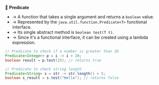 🤔 **Predicate**
- → A function that takes a single argument and returns a `boolean` value.
- → Represented by the `java.util.function.Predicate<T>` functional interface.
- → Its single abstract method is `boolean test(T t)`.
- → Since it's a functional interface, it can be created using a lambda expression.
```java
// Predicate to check if a number is greater than 20
Predicate<Integer> p = i -> i > 20;
boolean result = p.test(25); // returns true

// Predicate to check string length
Predicate<String> s = str -> str.length() > 5;
boolean s_result = s.test("Hello"); // returns false
```
